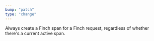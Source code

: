 ```yaml
---
bump: "patch"
type: "change"
---
```


Always create a Finch span for a Finch request, regardless of whether there's a current active span.
